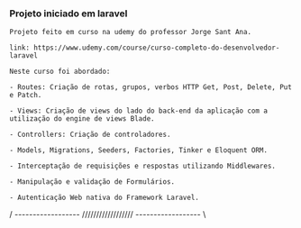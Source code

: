 ### Projeto iniciado em laravel

    Projeto feito em curso na udemy do professor Jorge Sant Ana.

    link: https://www.udemy.com/course/curso-completo-do-desenvolvedor-laravel

    Neste curso foi abordado:

    - Routes: Criação de rotas, grupos, verbos HTTP Get, Post, Delete, Put e Patch.

    - Views: Criação de views do lado do back-end da aplicação com a utilização do engine de views Blade.

    - Controllers: Criação de controladores.

    - Models, Migrations, Seeders, Factories, Tinker e Eloquent ORM.

    - Interceptação de requisições e respostas utilizando Middlewares.

    - Manipulação e validação de Formulários.

    - Autenticação Web nativa do Framework Laravel.

/ ------------------ ////////////////// ------------------ \


